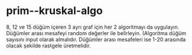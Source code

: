 # prim--kruskal-algo
 8, 12 ve 15 düğüm içeren 3 ayrı graf için her 2 algoritmayı da uygulayın. Düğümler arası mesafeyi random değerler ile belirleyin. (Algoritma düğüm sayısını input olarak  almalıdır. Düğümler arası mesafeleri ise 1-20 arasında olacak şekilde rastgele üretmelidir.
